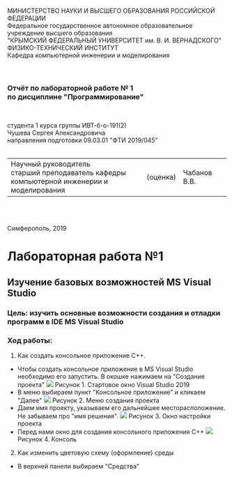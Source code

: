 МИНИСТЕРСТВО НАУКИ  И ВЫСШЕГО ОБРАЗОВАНИЯ РОССИЙСКОЙ ФЕДЕРАЦИИ<br/>
Федеральное государственное автономное образовательное учреждение высшего образования<br/>
"КРЫМСКИЙ ФЕДЕРАЛЬНЫЙ УНИВЕРСИТЕТ им. В. И. ВЕРНАДСКОГО"<br/>
ФИЗИКО-ТЕХНИЧЕСКИЙ ИНСТИТУТ<br/>
Кафедра компьютерной инженерии и моделирования<br/>
<br/><br/>

### Отчёт по лабораторной работе № 1<br/> по дисциплине "Программирование"

<br/>

студента 1 курса группы ИВТ-б-о-191(2)<br/>
Чушева Сергея Александровича<br/>
направления подготовки 09.03.01 "ФТИ 2019/045"<br/>
<br/>

<table>
<tr><td>Научный руководитель<br/> старший преподаватель кафедры<br/> компьютерной инженерии и моделирования</td>
<td>(оценка)</td>
<td>Чабанов В.В.</td>
</tr>
</table>
<br/><br/>

Симферополь, 2019


# Лабораторная работа №1
## Изучение базовых возможностей MS Visual Studiо


### Цель: изучить основные возможности создания и отладки программ в IDE MS Visual Studio
### Ход работы:
1. Как создать консольное приложение С++.
+ Чтобы создать консольное приложение в MS Visual Studio необходимо его запустить. В окошке нажимаем на "Создание проекта"
![](https://github.com/Sergey-Chushev/Lab/blob/master/Экран/1.png?raw=true)
Рисунок 1. Стартовое окно Visual Studio 2019
+ В меню выбираем пункт "Консольное приложение" и кликаем "Далее"
![](https://github.com/Sergey-Chushev/Lab/blob/master/%D0%AD%D0%BA%D1%80%D0%B0%D0%BD/2.png)
Рисунок 2.  Меню создания проекта
+ Даем имя проекту, указываем его дальнейшее месторасположение. Не забываем про "имя решения".
![](https://github.com/Sergey-Chushev/Lab/blob/master/%D0%AD%D0%BA%D1%80%D0%B0%D0%BD/3.png)
Рисунок 3. Окно настройки проекта
+ Перед нами окно для создания консольного приложения С++
![](https://github.com/Sergey-Chushev/Lab/blob/master/%D0%AD%D0%BA%D1%80%D0%B0%D0%BD/4.png)
Рисунок 4. Консоль 
2. Как изменить цветовую схему (оформление) среды
+ В верхней панели выбираем "Средства"













